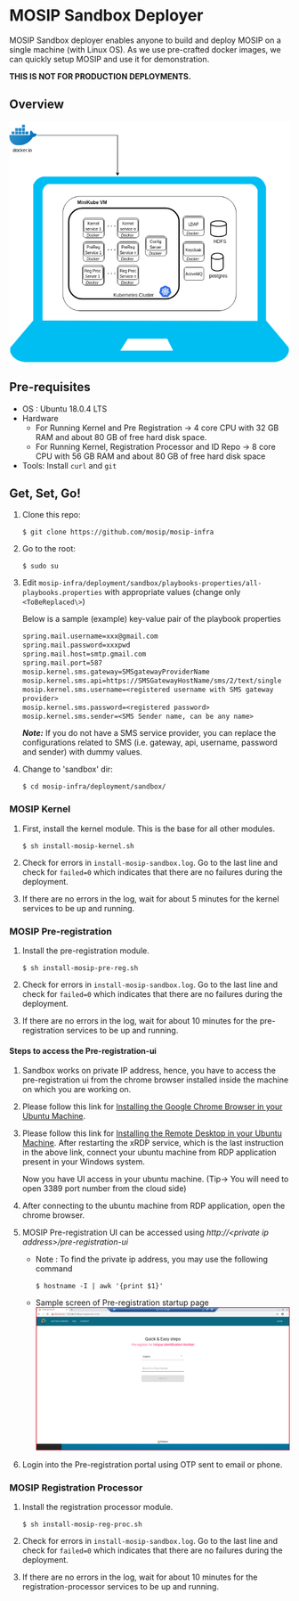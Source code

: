 # MOSIP Sandbox Deployer

MOSIP Sandbox deployer enables anyone to build and deploy MOSIP on a single machine (with Linux OS). As we use pre-crafted docker images, we can quickly setup MOSIP and use it for demonstration.

**THIS IS NOT FOR PRODUCTION DEPLOYMENTS.**

## Overview
![](images/sandbox-overview.png)

## Pre-requisites
* OS : Ubuntu 18.0.4 LTS
* Hardware
  * For Running Kernel and Pre Registration -> 4 core CPU with 32 GB RAM and about 80 GB of free hard disk space.
  * For Running Kernel, Registration Processor and ID Repo -> 8 core CPU with 56 GB RAM and about 80 GB of free hard disk space
* Tools:  Install `curl` and `git`
      
## Get, Set, Go!
1.  Clone this repo:
    ```
    $ git clone https://github.com/mosip/mosip-infra
    ```
1. Go to the root:
    ```
    $ sudo su
    ```
1.  Edit `mosip-infra/deployment/sandbox/playbooks-properties/all-playbooks.properties` with appropriate values (change only `<ToBeReplaced\>`)

    Below is a sample (example) key-value pair of the playbook properties
    ```
    spring.mail.username=xxx@gmail.com
    spring.mail.password=xxxpwd
    spring.mail.host=smtp.gmail.com
    spring.mail.port=587
    mosip.kernel.sms.gateway=SMSgatewayProviderName
    mosip.kernel.sms.api=https://SMSGatewayHostName/sms/2/text/single
    mosip.kernel.sms.username=<registered username with SMS gateway provider>
    mosip.kernel.sms.password=<registered password>
    mosip.kernel.sms.sender=<SMS Sender name, can be any name>
    ```
    **_Note:_** If you do not have a SMS service provider, you can replace the configurations related to SMS (i.e. gateway, api, username, password and sender) with dummy values.
    
1.  Change to 'sandbox' dir: 
    ```
    $ cd mosip-infra/deployment/sandbox/
    ````
### MOSIP Kernel
1. First, install the kernel module. This is the base for all other modules.
    ```
    $ sh install-mosip-kernel.sh
    ```
1. Check for errors in `install-mosip-sandbox.log`. Go to the last line and check for `failed=0` which indicates that there are no failures during the deployment.

1. If there are no errors in the log, wait for about 5 minutes for the kernel services to be up and running. 

### MOSIP Pre-registration 
1. Install the pre-registration module.
    ```
    $ sh install-mosip-pre-reg.sh
    ```    
1. Check for errors in `install-mosip-sandbox.log`. Go to the last line and check for `failed=0` which indicates that there are no failures during the deployment.

1. If there are no errors in the log, wait for about 10 minutes for the pre-registration services to be up and running.

#### Steps to access the Pre-registration-ui
1. Sandbox works on private IP address, hence, you have to access the pre-registration ui from the chrome browser installed inside the machine on which you are working on.
   
1. Please follow this link for [Installing the Google Chrome Browser in your Ubuntu Machine](https://linuxconfig.org/how-to-install-google-chrome-web-browser-on-ubuntu-18-04-bionic-beaver-linux).

1. Please follow this link for [Installing the Remote Desktop in your Ubuntu Machine](https://gist.github.com/hehuan2112/54cca01be23973a9f8b369e8d0df216e). 
   After restarting the xRDP service, which is the last instruction in the above link, connect your ubuntu machine from RDP application present in your Windows system.
   
   Now you have UI access in your ubuntu machine. 
   (Tip-> You will need to open 3389 port number from the cloud side)
   
1. After connecting to the ubuntu machine from RDP application, open the chrome browser.
 
1. MOSIP Pre-registration UI can be accessed using *http://\<private ip address\>/pre-registration-ui*
    * Note :  To find the private ip address, you may use the following command 
          
          $ hostname -I | awk '{print $1}'
             
    * Sample screen of Pre-registration startup page
![](images/pre-reg-screenshot.png)

1. Login into the Pre-registration portal using OTP sent to email or phone.

### MOSIP Registration Processor
1. Install the registration processor module.
    ```
    $ sh install-mosip-reg-proc.sh
    ```    
1. Check for errors in `install-mosip-sandbox.log`. Go to the last line and check for `failed=0` which indicates that there are no failures during the deployment.

1. If there are no errors in the log, wait for about 10 minutes for the registration-processor services to be up and running.
